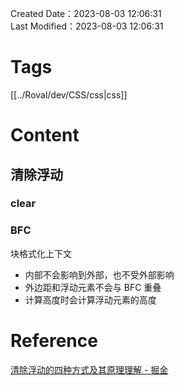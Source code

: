 Created Date：2023-08-03 12:06:31  
Last Modified：2023-08-03 12:06:31

# Tags

[[../Roval/dev/CSS/css|css]]

# Content

## 清除浮动

### clear

### BFC

块格式化上下文

- 内部不会影响到外部，也不受外部影响
- 外边距和浮动元素不会与 BFC 重叠
- 计算高度时会计算浮动元素的高度

# Reference

[清除浮动的四种方式及其原理理解 - 掘金](https://juejin.cn/post/6844903504545316877)
